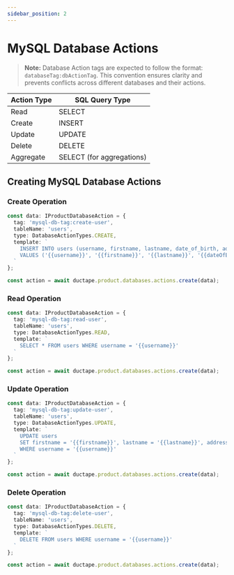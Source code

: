 ```yaml
---
sidebar_position: 2
---
```


# MySQL Database Actions

> **Note:** Database Action tags are expected to follow the format: `databaseTag:dbActionTag`. This convention ensures clarity and prevents conflicts across different databases and their actions.

| **Action Type** | **SQL Query Type**          |
|------------------|-----------------------------|
| Read             | SELECT                     |
| Create           | INSERT                     |
| Update           | UPDATE                     |
| Delete           | DELETE                     |
| Aggregate        | SELECT (for aggregations)  |


## Creating MySQL Database Actions

### Create Operation

```typescript
const data: IProductDatabaseAction = {
  tag: 'mysql-db-tag:create-user',
  tableName: 'users',
  type: DatabaseActionTypes.CREATE,
  template: `
    INSERT INTO users (username, firstname, lastname, date_of_birth, address, occupation)
    VALUES ('{{username}}', '{{firstname}}', '{{lastname}}', '{{dateOfBirth}}', '{{address}}', '{{occupation}}')
  `
};

const action = await ductape.product.databases.actions.create(data);
```

### Read Operation

```typescript
const data: IProductDatabaseAction = {
  tag: 'mysql-db-tag:read-user',
  tableName: 'users',
  type: DatabaseActionTypes.READ,
  template: `
    SELECT * FROM users WHERE username = '{{username}}'
  `
};

const action = await ductape.product.databases.actions.create(data);
```

### Update Operation

```typescript
const data: IProductDatabaseAction = {
  tag: 'mysql-db-tag:update-user',
  tableName: 'users',
  type: DatabaseActionTypes.UPDATE,
  template: `
    UPDATE users
    SET firstname = '{{firstname}}', lastname = '{{lastname}}', address = '{{address}}'
    WHERE username = '{{username}}'
  `
};

const action = await ductape.product.databases.actions.create(data);
```

### Delete Operation

```typescript
const data: IProductDatabaseAction = {
  tag: 'mysql-db-tag:delete-user',
  tableName: 'users',
  type: DatabaseActionTypes.DELETE,
  template: `
    DELETE FROM users WHERE username = '{{username}}'
  `
};

const action = await ductape.product.databases.actions.create(data);
```
